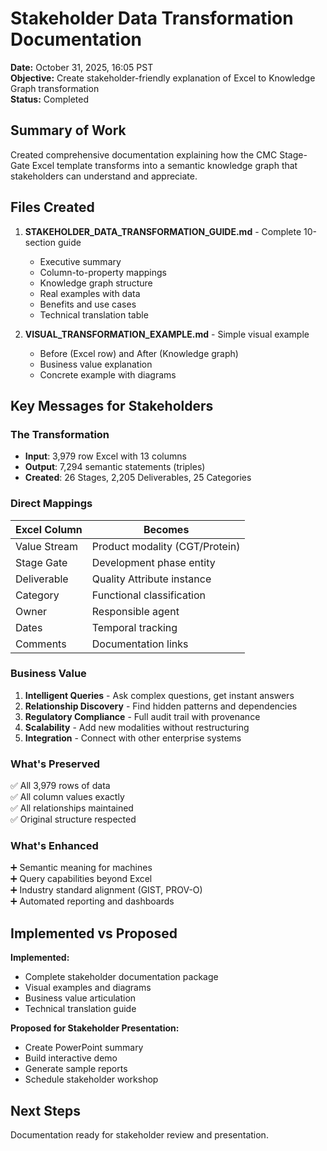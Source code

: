 # Stakeholder Data Transformation Documentation
**Date:** October 31, 2025, 16:05 PST  
**Objective:** Create stakeholder-friendly explanation of Excel to Knowledge Graph transformation  
**Status:** Completed

## Summary of Work
Created comprehensive documentation explaining how the CMC Stage-Gate Excel template transforms into a semantic knowledge graph that stakeholders can understand and appreciate.

## Files Created
1. **STAKEHOLDER_DATA_TRANSFORMATION_GUIDE.md** - Complete 10-section guide
   - Executive summary
   - Column-to-property mappings
   - Knowledge graph structure
   - Real examples with data
   - Benefits and use cases
   - Technical translation table

2. **VISUAL_TRANSFORMATION_EXAMPLE.md** - Simple visual example
   - Before (Excel row) and After (Knowledge graph)
   - Business value explanation
   - Concrete example with diagrams

## Key Messages for Stakeholders

### The Transformation
- **Input**: 3,979 row Excel with 13 columns
- **Output**: 7,294 semantic statements (triples)
- **Created**: 26 Stages, 2,205 Deliverables, 25 Categories

### Direct Mappings
| Excel Column | Becomes |
|-------------|---------|
| Value Stream | Product modality (CGT/Protein) |
| Stage Gate | Development phase entity |
| Deliverable | Quality Attribute instance |
| Category | Functional classification |
| Owner | Responsible agent |
| Dates | Temporal tracking |
| Comments | Documentation links |

### Business Value
1. **Intelligent Queries** - Ask complex questions, get instant answers
2. **Relationship Discovery** - Find hidden patterns and dependencies
3. **Regulatory Compliance** - Full audit trail with provenance
4. **Scalability** - Add new modalities without restructuring
5. **Integration** - Connect with other enterprise systems

### What's Preserved
✅ All 3,979 rows of data  
✅ All column values exactly  
✅ All relationships maintained  
✅ Original structure respected

### What's Enhanced
➕ Semantic meaning for machines  
➕ Query capabilities beyond Excel  
➕ Industry standard alignment (GIST, PROV-O)  
➕ Automated reporting and dashboards

## Implemented vs Proposed
**Implemented:**
- Complete stakeholder documentation package
- Visual examples and diagrams
- Business value articulation
- Technical translation guide

**Proposed for Stakeholder Presentation:**
- Create PowerPoint summary
- Build interactive demo
- Generate sample reports
- Schedule stakeholder workshop

## Next Steps
Documentation ready for stakeholder review and presentation.
